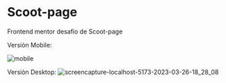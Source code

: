 # Scoot-page
Frontend mentor desafio de Scoot-page

Versiòn Mobile:

![mobile](https://user-images.githubusercontent.com/90290161/227805691-ff876b4f-aec1-48ef-8a9e-cc70dd11f197.png)

Versiòn Desktop:
![screencapture-localhost-5173-2023-03-26-18_28_08](https://user-images.githubusercontent.com/90290161/227805702-feb23439-a424-4286-9dde-29718df9ab7a.png)
